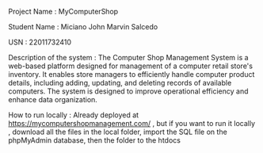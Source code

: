 Project Name : MyComputerShop


Student Name : Miciano John Marvin Salcedo


USN : 22011732410


Description of the system : The Computer Shop Management System is a web-based platform designed for management of a computer retail store's inventory. It enables store managers to efficiently handle computer product
                            details, including adding, updating, and deleting records of available computers. The system is designed to improve operational efficiency and enhance data organization.


How to run locally : Already deployed at https://mycomputershopmanagement.com/ , but if you want to run it locally , download all the files in the local folder, import the SQL file on the phpMyAdmin database, then the folder to the htdocs
                     
